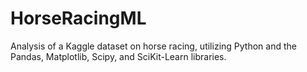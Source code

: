 # HorseRacingML
Analysis of a Kaggle dataset on horse racing, utilizing Python and the Pandas, Matplotlib, Scipy, and SciKit-Learn libraries.
